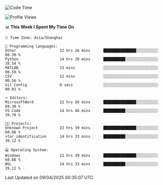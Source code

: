 <!--START_SECTION:waka-->
![Code Time](http://img.shields.io/badge/Code%20Time-2%2C561%20hrs%2023%20mins-blue)

![Profile Views](http://img.shields.io/badge/Profile%20Views-0-blue)

📊 **This Week I Spent My Time On** 

```text
🕑︎ Time Zone: Asia/Shanghai

💬 Programming Languages: 
Other                    22 hrs 26 mins      ███████████████░░░░░░░░░░   60.30 % 
Python                   14 hrs 20 mins      ██████████░░░░░░░░░░░░░░░   38.54 % 
MATLAB                   13 mins             ░░░░░░░░░░░░░░░░░░░░░░░░░   00.59 % 
CSV                      12 mins             ░░░░░░░░░░░░░░░░░░░░░░░░░   00.56 % 
Git Config               0 secs              ░░░░░░░░░░░░░░░░░░░░░░░░░   00.02 % 

🔥 Editors: 
MicrosoftWord            22 hrs 26 mins      ███████████████░░░░░░░░░░   60.30 % 
VS Code                  14 hrs 46 mins      ██████████░░░░░░░░░░░░░░░   39.70 % 

🐱‍💻 Projects: 
Unknown Project          22 hrs 39 mins      ███████████████░░░░░░░░░░   60.88 % 
star_identification      14 hrs 33 mins      ██████████░░░░░░░░░░░░░░░   39.12 % 

💻 Operating System: 
Windows                  22 hrs 39 mins      ███████████████░░░░░░░░░░   60.88 % 
WSL                      14 hrs 33 mins      ██████████░░░░░░░░░░░░░░░   39.12 % 
```


 Last Updated on 09/04/2025 00:35:07 UTC
<!--END_SECTION:waka-->